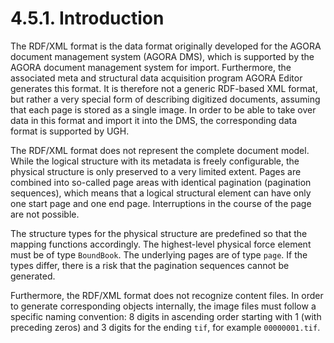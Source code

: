 # 4.5.1. Introduction

The RDF/XML format is the data format originally developed for the AGORA document management system \(AGORA DMS\), which is supported by the AGORA document management system for import. Furthermore, the associated meta and structural data acquisition program AGORA Editor generates this format. It is therefore not a generic RDF-based XML format, but rather a very special form of describing digitized documents, assuming that each page is stored as a single image. In order to be able to take over data in this format and import it into the DMS, the corresponding data format is supported by UGH.

The RDF/XML format does not represent the complete document model. While the logical structure with its metadata is freely configurable, the physical structure is only preserved to a very limited extent. Pages are combined into so-called page areas with identical pagination \(pagination sequences\), which means that a logical structural element can have only one start page and one end page. Interruptions in the course of the page are not possible.

The structure types for the physical structure are predefined so that the mapping functions accordingly. The highest-level physical force element must be of type `BoundBook`. The underlying pages are of type `page`. If the types differ, there is a risk that the pagination sequences cannot be generated.

Furthermore, the RDF/XML format does not recognize content files. In order to generate corresponding objects internally, the image files must follow a specific naming convention: 8 digits in ascending order starting with 1 \(with preceding zeros\) and 3 digits for the ending `tif`, for example `00000001.tif`.

